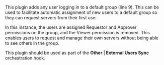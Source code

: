 This plugin adds any user logging in to a default group (line 9). This can be used to facilitate automatic assignment of new users to a default group so they can request servers from their first use.

In this instance, the users are assigned Requestor and Approver permissions on the group, and the Viewer permission is removed. This enables users to request and manage their own servers without being able to see others in the group.

This plugin should be used as part of the **Other | External Users Sync** orchestration hook.
